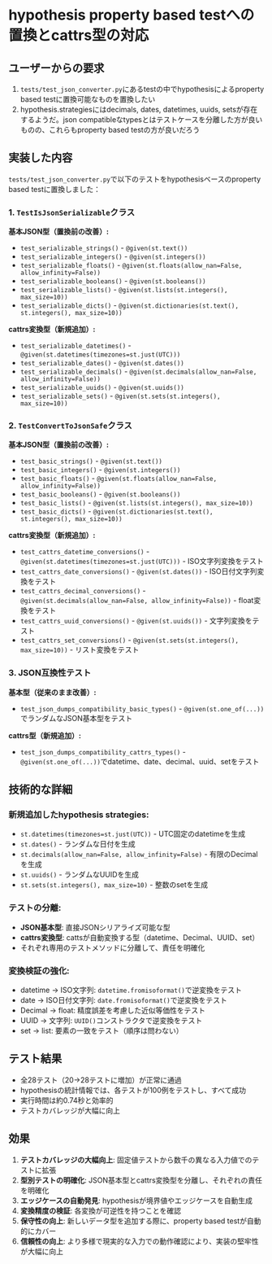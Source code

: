 # hypothesis property based testへの置換とcattrs型の対応

## ユーザーからの要求

1. `tests/test_json_converter.py`にあるtestの中でhypothesisによるproperty based testに置換可能なものを置換したい
2. hypothesis.strategiesにはdecimals, dates, datetimes, uuids, setsが存在するようだ。json compatibleなtypesとはテストケースを分離した方が良いものの、これらもproperty based testの方が良いだろう

## 実装した内容

`tests/test_json_converter.py`で以下のテストをhypothesisベースのproperty based testに置換しました：

### 1. `TestIsJsonSerializable`クラス

**基本JSON型（置換前の改善）:**
- `test_serializable_strings()` - `@given(st.text())`
- `test_serializable_integers()` - `@given(st.integers())`
- `test_serializable_floats()` - `@given(st.floats(allow_nan=False, allow_infinity=False))`
- `test_serializable_booleans()` - `@given(st.booleans())`
- `test_serializable_lists()` - `@given(st.lists(st.integers(), max_size=10))`
- `test_serializable_dicts()` - `@given(st.dictionaries(st.text(), st.integers(), max_size=10))`

**cattrs変換型（新規追加）:**
- `test_serializable_datetimes()` - `@given(st.datetimes(timezones=st.just(UTC)))`
- `test_serializable_dates()` - `@given(st.dates())`
- `test_serializable_decimals()` - `@given(st.decimals(allow_nan=False, allow_infinity=False))`
- `test_serializable_uuids()` - `@given(st.uuids())`
- `test_serializable_sets()` - `@given(st.sets(st.integers(), max_size=10))`

### 2. `TestConvertToJsonSafe`クラス

**基本JSON型（置換前の改善）:**
- `test_basic_strings()` - `@given(st.text())`
- `test_basic_integers()` - `@given(st.integers())`
- `test_basic_floats()` - `@given(st.floats(allow_nan=False, allow_infinity=False))`
- `test_basic_booleans()` - `@given(st.booleans())`
- `test_basic_lists()` - `@given(st.lists(st.integers(), max_size=10))`
- `test_basic_dicts()` - `@given(st.dictionaries(st.text(), st.integers(), max_size=10))`

**cattrs変換型（新規追加）:**
- `test_cattrs_datetime_conversions()` - `@given(st.datetimes(timezones=st.just(UTC)))` - ISO文字列変換をテスト
- `test_cattrs_date_conversions()` - `@given(st.dates())` - ISO日付文字列変換をテスト
- `test_cattrs_decimal_conversions()` - `@given(st.decimals(allow_nan=False, allow_infinity=False))` - float変換をテスト
- `test_cattrs_uuid_conversions()` - `@given(st.uuids())` - 文字列変換をテスト
- `test_cattrs_set_conversions()` - `@given(st.sets(st.integers(), max_size=10))` - リスト変換をテスト

### 3. JSON互換性テスト

**基本型（従来のまま改善）:**
- `test_json_dumps_compatibility_basic_types()` - `@given(st.one_of(...))`でランダムなJSON基本型をテスト

**cattrs型（新規追加）:**
- `test_json_dumps_compatibility_cattrs_types()` - `@given(st.one_of(...))`でdatetime、date、decimal、uuid、setをテスト

## 技術的な詳細

### 新規追加したhypothesis strategies:
- `st.datetimes(timezones=st.just(UTC))` - UTC固定のdatetimeを生成
- `st.dates()` - ランダムな日付を生成
- `st.decimals(allow_nan=False, allow_infinity=False)` - 有限のDecimalを生成
- `st.uuids()` - ランダムなUUIDを生成
- `st.sets(st.integers(), max_size=10)` - 整数のsetを生成

### テストの分離:
- **JSON基本型**: 直接JSONシリアライズ可能な型
- **cattrs変換型**: cattsが自動変換する型（datetime、Decimal、UUID、set）
- それぞれ専用のテストメソッドに分離して、責任を明確化

### 変換検証の強化:
- datetime → ISO文字列: `datetime.fromisoformat()`で逆変換をテスト
- date → ISO日付文字列: `date.fromisoformat()`で逆変換をテスト
- Decimal → float: 精度誤差を考慮した近似等価性をテスト
- UUID → 文字列: `UUID()`コンストラクタで逆変換をテスト
- set → list: 要素の一致をテスト（順序は問わない）

## テスト結果

- 全28テスト（20→28テストに増加）が正常に通過
- hypothesisの統計情報では、各テストが100例をテストし、すべて成功
- 実行時間は約0.74秒と効率的
- テストカバレッジが大幅に向上

## 効果

1. **テストカバレッジの大幅向上**: 固定値テストから数千の異なる入力値でのテストに拡張
2. **型別テストの明確化**: JSON基本型とcattrs変換型を分離し、それぞれの責任を明確化
3. **エッジケースの自動発見**: hypothesisが境界値やエッジケースを自動生成
4. **変換精度の検証**: 各変換が可逆性を持つことを確認
5. **保守性の向上**: 新しいデータ型を追加する際に、property based testが自動的にカバー
6. **信頼性の向上**: より多様で現実的な入力での動作確認により、実装の堅牢性が大幅に向上
